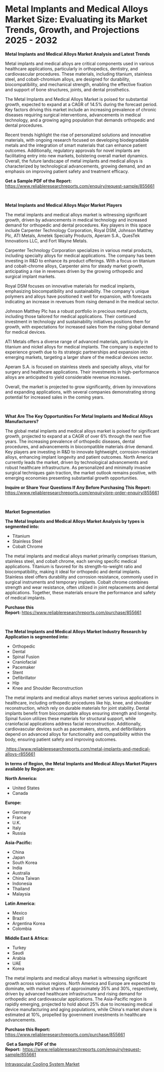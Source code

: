 <p><h1>Metal Implants and Medical Alloys Market Size: Evaluating its Market Trends, Growth, and Projections 2025 - 2032</h1></p><p><strong>Metal Implants and Medical Alloys Market Analysis and Latest Trends</strong></p>
<p><p>Metal implants and medical alloys are critical components used in various healthcare applications, particularly in orthopedics, dentistry, and cardiovascular procedures. These materials, including titanium, stainless steel, and cobalt-chromium alloys, are designed for durability, biocompatibility, and mechanical strength, enabling the effective fixation and support of bone structures, joints, and dental prosthetics.</p><p>The Metal Implants and Medical Alloys Market is poised for substantial growth, expected to expand at a CAGR of 14.5% during the forecast period. Key factors driving this market include an increasing prevalence of chronic diseases requiring surgical interventions, advancements in medical technology, and a growing aging population that demands orthopedic and dental procedures. </p><p>Recent trends highlight the rise of personalized solutions and innovative materials, with ongoing research focused on developing biodegradable metals and the integration of smart materials that can enhance patient outcomes. Additionally, regulatory approvals for novel implants are facilitating entry into new markets, bolstering overall market dynamics. Overall, the future landscape of metal implants and medical alloys is characterized by technological advancements, growing demand, and an emphasis on improving patient safety and treatment efficacy.</p></p>
<p><strong>Get a Sample PDF of the Report:&nbsp;</strong> <a href="https://www.reliableresearchreports.com/enquiry/request-sample/855661?utm_campaign=2200&utm_medium=2&utm_source=Github&utm_content=ia&utm_term=03032025&utm_id=metal-implants-and-medical-alloys">https://www.reliableresearchreports.com/enquiry/request-sample/855661</a></p>
<p>&nbsp;</p>
<p><strong>Metal Implants and Medical Alloys Major Market Players</strong></p>
<p><p>The metal implants and medical alloys market is witnessing significant growth, driven by advancements in medical technology and increased demand for orthopedic and dental procedures. Key players in this space include Carpenter Technology Corporation, Royal DSM, Johnson Matthey Plc, ATI Metals, Ametek Specialty Products, Aperam S.A., QuesTek Innovations LLC, and Fort Wayne Metals.</p><p>Carpenter Technology Corporation specializes in various metal products, including specialty alloys for medical applications. The company has been investing in R&D to enhance its product offerings. With a focus on titanium and cobalt-chrome alloys, Carpenter aims for steady market growth, anticipating a rise in revenues driven by the growing orthopedic and surgical implant markets.</p><p>Royal DSM focuses on innovative materials for medical implants, emphasizing biocompatibility and sustainability. The company's unique polymers and alloys have positioned it well for expansion, with forecasts indicating an increase in revenues from rising demand in the medical sector.</p><p>Johnson Matthey Plc has a robust portfolio in precious metal products, including those tailored for medical applications. Their continued investment in technology and sustainability initiatives positions them for growth, with expectations for increased sales from the rising global demand for medical devices.</p><p>ATI Metals offers a diverse range of advanced materials, particularly in titanium and nickel alloys for medical implants. The company is expected to experience growth due to its strategic partnerships and expansion into emerging markets, targeting a larger share of the medical devices sector.</p><p>Aperam S.A. is focused on stainless steels and specialty alloys, vital for surgery and healthcare applications. Their investments in high-performance alloys are anticipated to yield considerable revenue increases.</p><p>Overall, the market is projected to grow significantly, driven by innovations and expanding applications, with several companies demonstrating strong potential for increased sales in the coming years.</p></p>
<p>&nbsp;</p>
<p><strong>What Are The Key Opportunities For Metal Implants and Medical Alloys Manufacturers?</strong></p>
<p><p>The global metal implants and medical alloys market is poised for significant growth, projected to expand at a CAGR of over 6% through the next five years. The increasing prevalence of orthopedic diseases, dental procedures, and advancements in biocompatible materials drive demand. Key players are investing in R&D to innovate lightweight, corrosion-resistant alloys, enhancing implant longevity and patient outcomes. North America currently leads the market, driven by technological advancements and robust healthcare infrastructure. As personalized and minimally invasive surgical techniques gain traction, the market outlook remains positive, with emerging economies presenting substantial growth opportunities.</p></p>
<p><strong>Inquire or Share Your Questions If Any Before Purchasing This Report:</strong> <a href="https://www.reliableresearchreports.com/enquiry/pre-order-enquiry/855661?utm_campaign=2200&utm_medium=2&utm_source=Github&utm_content=ia&utm_term=03032025&utm_id=metal-implants-and-medical-alloys">https://www.reliableresearchreports.com/enquiry/pre-order-enquiry/855661</a></p>
<p>&nbsp;</p>
<p><strong>Market Segmentation</strong></p>
<p><strong>The Metal Implants and Medical Alloys Market Analysis by types is segmented into:</strong></p>
<p><ul><li>Titanium</li><li>Stainless Steel</li><li>Cobalt Chrome</li></ul></p>
<p><p>The metal implants and medical alloys market primarily comprises titanium, stainless steel, and cobalt chrome, each serving specific medical applications. Titanium is favored for its strength-to-weight ratio and biocompatibility, making it ideal for orthopedic and dental implants. Stainless steel offers durability and corrosion resistance, commonly used in surgical instruments and temporary implants. Cobalt chrome combines strength and wear resistance, often utilized in joint replacements and dental applications. Together, these materials ensure the performance and safety of medical implants.</p></p>
<p><strong>Purchase this Report:&nbsp;</strong><a href="https://www.reliableresearchreports.com/purchase/855661?utm_campaign=2200&utm_medium=2&utm_source=Github&utm_content=ia&utm_term=03032025&utm_id=metal-implants-and-medical-alloys">https://www.reliableresearchreports.com/purchase/855661</a></p>
<p>&nbsp;</p>
<p><strong>The Metal Implants and Medical Alloys Market Industry Research by Application is segmented into:</strong></p>
<p><ul><li>Orthopedic</li><li>Dental</li><li>Spinal Fusion</li><li>Craniofacial</li><li>Pacemaker</li><li>Stent</li><li>Defibrillator</li><li>Hip</li><li>Knee and Shoulder Reconstruction</li></ul></p>
<p><p>The metal implants and medical alloys market serves various applications in healthcare, including orthopedic procedures like hip, knee, and shoulder reconstruction, which rely on durable materials for joint stability. Dental implants benefit from biocompatible alloys ensuring strength and longevity. Spinal fusion utilizes these materials for structural support, while craniofacial applications address facial reconstruction. Additionally, cardiovascular devices such as pacemakers, stents, and defibrillators depend on advanced alloys for functionality and compatibility within the body, ensuring patient safety and improving outcomes.</p></p>
<p><a href="https://www.reliableresearchreports.com/metal-implants-and-medical-alloys-r855661?utm_campaign=2200&utm_medium=2&utm_source=Github&utm_content=ia&utm_term=03032025&utm_id=metal-implants-and-medical-alloys">&nbsp;https://www.reliableresearchreports.com/metal-implants-and-medical-alloys-r855661</a></p>
<p><strong>In terms of Region, the Metal Implants and Medical Alloys Market Players available by Region are:</strong></p>
<p>
    <p> <strong> North America: </strong>
        <ul>
            <li>United States</li>
            <li>Canada</li>
        </ul>
        </p> 
    <p> <strong> Europe: </strong>
        <ul>
            <li>Germany</li>
            <li>France</li>
            <li>U.K.</li>
            <li>Italy</li>
            <li>Russia</li>
        </ul>
        </p> 
    <p> <strong> Asia-Pacific: </strong>
        <ul>
            <li>China</li>
            <li>Japan</li>
            <li>South Korea</li>
            <li>India</li>
            <li>Australia</li>
            <li>China Taiwan</li>
            <li>Indonesia</li>
            <li>Thailand</li>
            <li>Malaysia</li>
        </ul>
        </p> 
    <p> <strong> Latin America: </strong>
        <ul>
            <li>Mexico</li>
            <li>Brazil</li>
            <li>Argentina Korea</li>
            <li>Colombia</li>
        </ul>
        </p> 
    <p> <strong> Middle East & Africa: </strong>
        <ul>
            <li>Turkey</li>
            <li>Saudi</li>
            <li>Arabia</li>
            <li>UAE</li>
            <li>Korea</li>
        </ul>
    </p>
    </p>
<p><p>The metal implants and medical alloys market is witnessing significant growth across various regions. North America and Europe are expected to dominate, with market shares of approximately 35% and 30%, respectively, driven by advanced healthcare infrastructure and rising demand for orthopedic and cardiovascular applications. The Asia-Pacific region is rapidly emerging, projected to hold about 25% due to increasing medical device manufacturing and aging populations, while China's market share is estimated at 10%, propelled by government investments in healthcare advancements.</p></p>
<p><strong>Purchase this Report: </strong><a href="https://www.reliableresearchreports.com/purchase/855661?utm_campaign=2200&utm_medium=2&utm_source=Github&utm_content=ia&utm_term=03032025&utm_id=metal-implants-and-medical-alloys">https://www.reliableresearchreports.com/purchase/855661</a></p>
<p>&nbsp;<strong>Get a Sample PDF of the Report:&nbsp;&nbsp;</strong><a href="https://www.reliableresearchreports.com/enquiry/request-sample/855661?utm_campaign=2200&utm_medium=2&utm_source=Github&utm_content=ia&utm_term=03032025&utm_id=metal-implants-and-medical-alloys">https://www.reliableresearchreports.com/enquiry/request-sample/855661</a></p>
<p><strong></strong></p>
<p><p><a href="https://github.com/lelkohydesyj/Market-Research-Report-List-1/blob/main/intravascular-cooling-system-market.md?utm_campaign=2200&utm_medium=2&utm_source=Github&utm_content=ia&utm_term=03032025&utm_id=metal-implants-and-medical-alloys">Intravascular Cooling System Market</a></p></p>